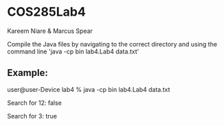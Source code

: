 # COS285Lab4
Kareem Niare & Marcus Spear

Compile the Java files by navigating to the correct directory and using the command line 'java -cp bin lab4.Lab4 data.txt'
## Example: 
user@user-Device lab4 % java -cp bin lab4.Lab4 data.txt

Search for 12: false

Search for 3: true
